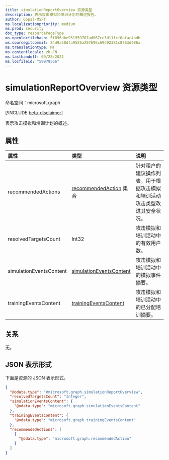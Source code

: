 ```yaml
---
title: simulationReportOverview 资源类型
description: 表示攻击模拟和培训计划的概述报告。
author: Gopal-MSFT
ms.localizationpriority: medium
ms.prod: security
doc_type: resourcePageType
ms.openlocfilehash: 5f096dbe931959707ad067ce3d11fcf0afac4bdb
ms.sourcegitcommit: 84d9a50dfa9526a207696c69d92381c8763d986a
ms.translationtype: MT
ms.contentlocale: zh-CN
ms.lasthandoff: 09/28/2021
ms.locfileid: "59979566"
---
```

# <a name="simulationreportoverview-resource-type"></a>simulationReportOverview 资源类型

命名空间：microsoft.graph

[!INCLUDE [beta-disclaimer](../../includes/beta-disclaimer.md)]

表示攻击模拟和培训计划的概述。

## <a name="properties"></a>属性
|属性|类型|说明|
|:---|:---|:---|
|recommendedActions|[recommendedAction](../resources/recommendedaction.md) 集合|针对租户的建议操作列表，用于根据攻击模拟和培训活动攻击类型改进其安全状况。|
|resolvedTargetsCount|Int32|攻击模拟和培训活动中的有效用户数。|
|simulationEventsContent|[simulationEventsContent](../resources/simulationeventscontent.md)|攻击模拟和培训活动中的模拟事件摘要。|
|trainingEventsContent|[trainingEventsContent](../resources/trainingeventscontent.md)|攻击模拟和培训活动中的已分配培训摘要。|

## <a name="relationships"></a>关系
无。

## <a name="json-representation"></a>JSON 表示形式
下面是资源的 JSON 表示形式。
<!-- {
  "blockType": "resource",
  "@odata.type": "microsoft.graph.simulationReportOverview"
}
-->
``` json
{
  "@odata.type": "#microsoft.graph.simulationReportOverview",
  "resolvedTargetsCount": "Integer",
  "simulationEventsContent": {
    "@odata.type": "microsoft.graph.simulationEventsContent"
  },
  "trainingEventsContent": {
    "@odata.type": "microsoft.graph.trainingEventsContent"
  },
  "recommendedActions": [
    {
      "@odata.type": "microsoft.graph.recommendedAction"
    }
  ]
}
```

